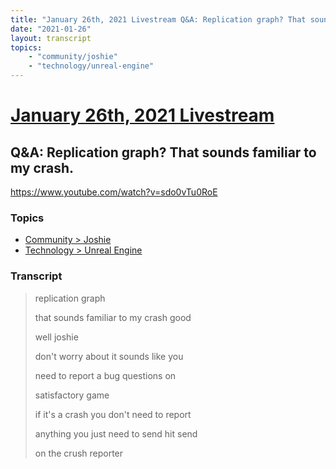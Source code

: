 ```yaml
---
title: "January 26th, 2021 Livestream Q&A: Replication graph? That sounds familiar to my crash."
date: "2021-01-26"
layout: transcript
topics:
    - "community/joshie"
    - "technology/unreal-engine"
---
```

# [January 26th, 2021 Livestream](../2021-01-26.md)
## Q&A: Replication graph? That sounds familiar to my crash.
https://www.youtube.com/watch?v=sdo0vTu0RoE

### Topics
* [Community > Joshie](../topics/community/joshie.md)
* [Technology > Unreal Engine](../topics/technology/unreal-engine.md)

### Transcript

> replication graph
>
> that sounds familiar to my crash good
>
> well joshie
>
> don't worry about it sounds like you
>
> need to report a bug questions on
>
> satisfactory game
>
> if it's a crash you don't need to report
>
> anything you just need to send hit send
>
> on the crush reporter
>
